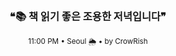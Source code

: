 <div align="center">

<br>

<h3>❝📚 책 읽기 좋은 조용한 저녁입니다❞</h3>

<sub>11:00 PM • Seoul 🌦️ • by CrowRish</sub>

<br>

</div>